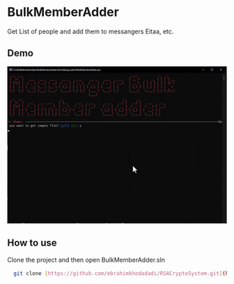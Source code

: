 # BulkMemberAdder
Get List of people and add them to messangers Eitaa, etc.

## Demo
![Screenshot](HowTo.gif)

## How to use
Clone the project and then open BulkMemberAdder.sln
```bash
  git clone [https://github.com/ebrahimkhodadadi/RSACryptoSystem.git](https://github.com/ebrahimkhodadadi/BulkMemberAdder.git)
```
